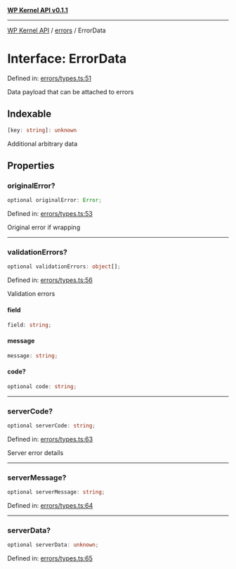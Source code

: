 [**WP Kernel API v0.1.1**](../../README.md)

---

[WP Kernel API](../../README.md) / [errors](../README.md) / ErrorData

# Interface: ErrorData

Defined in: [errors/types.ts:51](https://github.com/theGeekist/wp-kernel/blob/main/packages/kernel/src/errors/types.ts#L51)

Data payload that can be attached to errors

## Indexable

```ts
[key: string]: unknown
```

Additional arbitrary data

## Properties

### originalError?

```ts
optional originalError: Error;
```

Defined in: [errors/types.ts:53](https://github.com/theGeekist/wp-kernel/blob/main/packages/kernel/src/errors/types.ts#L53)

Original error if wrapping

---

### validationErrors?

```ts
optional validationErrors: object[];
```

Defined in: [errors/types.ts:56](https://github.com/theGeekist/wp-kernel/blob/main/packages/kernel/src/errors/types.ts#L56)

Validation errors

#### field

```ts
field: string;
```

#### message

```ts
message: string;
```

#### code?

```ts
optional code: string;
```

---

### serverCode?

```ts
optional serverCode: string;
```

Defined in: [errors/types.ts:63](https://github.com/theGeekist/wp-kernel/blob/main/packages/kernel/src/errors/types.ts#L63)

Server error details

---

### serverMessage?

```ts
optional serverMessage: string;
```

Defined in: [errors/types.ts:64](https://github.com/theGeekist/wp-kernel/blob/main/packages/kernel/src/errors/types.ts#L64)

---

### serverData?

```ts
optional serverData: unknown;
```

Defined in: [errors/types.ts:65](https://github.com/theGeekist/wp-kernel/blob/main/packages/kernel/src/errors/types.ts#L65)
